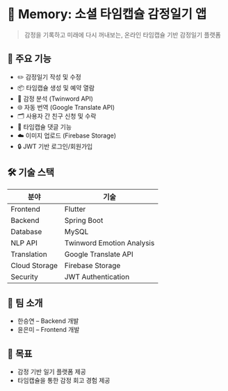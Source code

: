 # 💌 Memory: 소셜 타임캡슐 감정일기 앱

> 감정을 기록하고 미래에 다시 꺼내보는, 온라인 타임캡슐 기반 감정일기 플랫폼

## 📱 주요 기능

- ✏️ 감정일기 작성 및 수정
- 📦 타임캡슐 생성 및 예약 열람
- 🧠 감정 분석 (Twinword API)
- 🌐 자동 번역 (Google Translate API)
- 🗂️ 사용자 간 친구 신청 및 수락
- 💬 타임캡슐 댓글 기능
- ☁️ 이미지 업로드 (Firebase Storage)
- 🔒 JWT 기반 로그인/회원가입

## 🛠️ 기술 스택

| 분야 | 기술 |
|------|------|
| Frontend | Flutter |
| Backend  | Spring Boot |
| Database | MySQL |
| NLP API | Twinword Emotion Analysis |
| Translation | Google Translate API |
| Cloud Storage | Firebase Storage |
| Security | JWT Authentication |

## 👥 팀 소개

- 한승연 – Backend 개발
- 윤은미 – Frontend 개발

## 🎯 목표

- 감정 기반 일기 플랫폼 제공
- 타임캡슐을 통한 감정 회고 경험 제공
